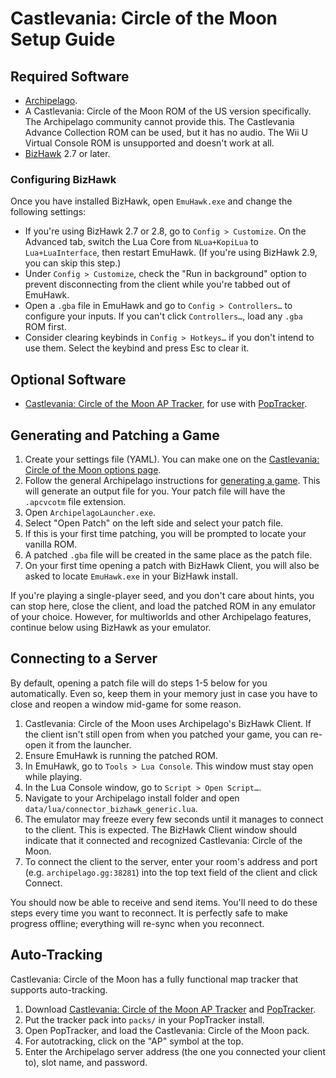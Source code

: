 # Castlevania: Circle of the Moon Setup Guide

## Required Software

- [Archipelago](https://github.com/ArchipelagoMW/Archipelago/releases/latest).
- A Castlevania: Circle of the Moon ROM of the US version specifically. The Archipelago community cannot provide this.
The Castlevania Advance Collection ROM can be used, but it has no audio. The Wii U Virtual Console ROM is unsupported
and doesn't work at all.
- [BizHawk](https://tasvideos.org/BizHawk/ReleaseHistory) 2.7 or later.

### Configuring BizHawk

Once you have installed BizHawk, open `EmuHawk.exe` and change the following settings:

- If you're using BizHawk 2.7 or 2.8, go to `Config > Customize`. On the Advanced tab, switch the Lua Core from
`NLua+KopiLua` to `Lua+LuaInterface`, then restart EmuHawk. (If you're using BizHawk 2.9, you can skip this step.)
- Under `Config > Customize`, check the "Run in background" option to prevent disconnecting from the client while you're
tabbed out of EmuHawk.
- Open a `.gba` file in EmuHawk and go to `Config > Controllers…` to configure your inputs. If you can't click
`Controllers…`, load any `.gba` ROM first.
- Consider clearing keybinds in `Config > Hotkeys…` if you don't intend to use them. Select the keybind and press Esc to
clear it.

## Optional Software

- [Castlevania: Circle of the Moon AP Tracker](https://github.com/sassyvania/Circle-of-the-Moon-Rando-AP-Map-Tracker-/releases/latest), for use with
[PopTracker](https://github.com/black-sliver/PopTracker/releases).

## Generating and Patching a Game

1. Create your settings file (YAML). You can make one on the [Castlevania: Circle of the Moon options page](../../../games/Castlevania%20-%20Circle%20of%20the%20Moon/player-options).
2. Follow the general Archipelago instructions for [generating a game](../../Archipelago/setup/en#generating-a-game).
This will generate an output file for you. Your patch file will have the `.apcvcotm` file extension.
3. Open `ArchipelagoLauncher.exe`.
4. Select "Open Patch" on the left side and select your patch file.
5. If this is your first time patching, you will be prompted to locate your vanilla ROM.
6. A patched `.gba` file will be created in the same place as the patch file.
7. On your first time opening a patch with BizHawk Client, you will also be asked to locate `EmuHawk.exe` in your
BizHawk install.

If you're playing a single-player seed, and you don't care about hints, you can stop here, close the client, and load
the patched ROM in any emulator of your choice. However, for multiworlds and other Archipelago features,
continue below using BizHawk as your emulator.

## Connecting to a Server

By default, opening a patch file will do steps 1-5 below for you automatically. Even so, keep them in your memory just
in case you have to close and reopen a window mid-game for some reason.

1. Castlevania: Circle of the Moon uses Archipelago's BizHawk Client. If the client isn't still open from when you patched your game,
you can re-open it from the launcher.
2. Ensure EmuHawk is running the patched ROM.
3. In EmuHawk, go to `Tools > Lua Console`. This window must stay open while playing.
4. In the Lua Console window, go to `Script > Open Script…`.
5. Navigate to your Archipelago install folder and open `data/lua/connector_bizhawk_generic.lua`.
6. The emulator may freeze every few seconds until it manages to connect to the client. This is expected. The BizHawk
Client window should indicate that it connected and recognized Castlevania: Circle of the Moon.
7. To connect the client to the server, enter your room's address and port (e.g. `archipelago.gg:38281`) into the
top text field of the client and click Connect.

You should now be able to receive and send items. You'll need to do these steps every time you want to reconnect. It is
perfectly safe to make progress offline; everything will re-sync when you reconnect.

## Auto-Tracking

Castlevania: Circle of the Moon has a fully functional map tracker that supports auto-tracking.

1. Download [Castlevania: Circle of the Moon AP Tracker](https://github.com/sassyvania/Circle-of-the-Moon-Rando-AP-Map-Tracker-/releases/latest) and
[PopTracker](https://github.com/black-sliver/PopTracker/releases).
2. Put the tracker pack into `packs/` in your PopTracker install.
3. Open PopTracker, and load the Castlevania: Circle of the Moon pack.
4. For autotracking, click on the "AP" symbol at the top.
5. Enter the Archipelago server address (the one you connected your client to), slot name, and password.
